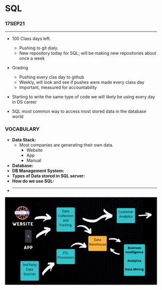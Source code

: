 # SQL
### 17SEP21

---

- 100 Class days left. 
    - Pushing to git dialy. 
    - New repository today for SQL; will be making new repositories about once a week
- Grading
    - Pushing every clas day to github
    - Weekly, will look and see if pushes were made every class day
    - Important, measured for accountability

- Starting to write the same type of code we will likely be using every day in DS career
- SQL most common way to access most stored data in the database world

### VOCABULARY

- **Data Stack:** 
    - Most companies are generating their own data.
        - Website
        - App
        - Manual
- **Database:**
- **DB Management System:**
- **Types of Data stored in SQL server:**
- **How do we use SQL:**
- *****

![Data_Image](data_flow.png)

